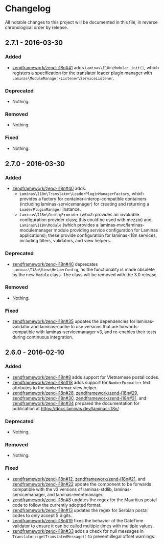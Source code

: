 # Changelog

All notable changes to this project will be documented in this file, in reverse chronological order by release.

## 2.7.1 - 2016-03-30

### Added

- [zendframework/zend-i18n#41](https://github.com/zendframework/zend-i18n/pull/41) adds
  `Laminas\I18n\Module::init()`, which registers a specification for the translator
  loader plugin manager with `Laminas\ModuleManager\Listener\ServiceListener`.

### Deprecated

- Nothing.

### Removed

- Nothing.

### Fixed

- Nothing.

## 2.7.0 - 2016-03-30

### Added

- [zendframework/zend-i18n#40](https://github.com/zendframework/zend-i18n/pull/40) adds:
  - `Laminas\I18n\Translator\LoaderPluginManagerFactory`, which provides a factory
    for container-interop-compatible containers (including laminas-servicemanager)
    for creating and returning a `LoaderPluginManager` instance.
  - `Laminas\I18n\ConfigProvider` (which provides an invokable configuration
    provider class; this could be used with mezzio) and
    `Laminas\I18n\Module` (which provides a laminas-mvc/laminas-modulemanager module
    providing service configuration for Laminas applications); these provide
    configuration for laminas-i18n services, including filters, validators, and
    view helpers.

### Deprecated

- [zendframework/zend-i18n#40](https://github.com/zendframework/zend-i18n/pull/40) deprecates
  `Laminas\I18n\View\HelperConfig`, as the functionality is made obsolete by the
  new `Module` class. The class will be removed with the 3.0 release.

### Removed

- Nothing.

### Fixed

- [zendframework/zend-i18n#35](https://github.com/zendframework/zend-i18n/pull/35) updates the
  dependencies for laminas-validator and laminas-cache to use versions that are
  forwards-compatible with laminas-servicemanager v3, and re-enables their tests
  during continuous integration.

## 2.6.0 - 2016-02-10

### Added

- [zendframework/zend-i18n#8](https://github.com/zendframework/zend-i18n/pull/8) adds support for
  Vietnamese postal codes.
- [zendframework/zend-i18n#18](https://github.com/zendframework/zend-i18n/pull/18) adds support for
  `NumberFormatter` text attributes to the `NumberFormat` view helper.
- [zendframework/zend-i18n#28](https://github.com/zendframework/zend-i18n/pull/28),
  [zendframework/zend-i18n#29](https://github.com/zendframework/zend-i18n/pull/29),
  [zendframework/zend-i18n#30](https://github.com/zendframework/zend-i18n/pull/30),
  [zendframework/zend-i18n#31](https://github.com/zendframework/zend-i18n/pull/31), and
  [zendframework/zend-i18n#34](https://github.com/zendframework/zend-i18n/pull/34) prepared the
  documentation for publication at https://docs.laminas.dev/laminas-i18n/

### Deprecated

- Nothing.

### Removed

- Nothing.

### Fixed

- [zendframework/zend-i18n#12](https://github.com/zendframework/zend-i18n/pull/12),
  [zendframework/zend-i18n#21](https://github.com/zendframework/zend-i18n/pull/21), and
  [zendframework/zend-i18n#22](https://github.com/zendframework/zend-i18n/pull/22) update the
  component to be forwards compatible with the v3 versions of laminas-stdlib,
  laminas-servicemanager, and laminas-eventmanager.
- [zendframework/zend-i18n#8](https://github.com/zendframework/zend-i18n/pull/8) updates the regex for
  the Mauritius postal code to follow the currently adopted format.
- [zendframework/zend-i18n#13](https://github.com/zendframework/zend-i18n/pull/13) updates the regex for
  Serbian postal codes to only accept 5 digits.
- [zendframework/zend-i18n#19](https://github.com/zendframework/zend-i18n/pull/19) fixes the behavior
  of the DateTime validator to ensure it can be called multiple times with
  multiple values.
- [zendframework/zend-i18n#33](https://github.com/zendframework/zend-i18n/pull/33) adds a check for
  null messages in `Translator::getTranslatedMessage()` to prevent illegal
  offset warnings.
